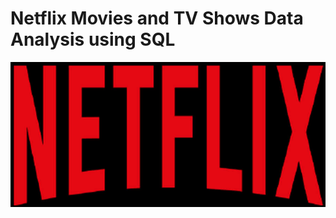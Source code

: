 # Netflix Movies and TV Shows Data Analysis using SQL

![Netflix Logo](https://github.com/sachita27/netflix_sql_project/blob/main/netflix-logo-png-.jpg)
